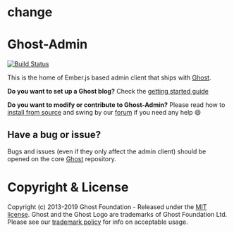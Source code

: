 # change
# Ghost-Admin

[![Build Status](https://travis-ci.org/TryGhost/Ghost-Admin.svg?branch=master)](https://travis-ci.org/TryGhost/Ghost-Admin)

This is the home of Ember.js based admin client that ships with [Ghost](https://github.com/tryghost/ghost).

**Do you want to set up a Ghost blog?** Check the [getting started guide](https://ghost.org/docs/concepts/introduction/)

**Do you want to modify or contribute to Ghost-Admin?** Please read how to [install from source](https://ghost.org/docs/install/source/) and swing by our [forum](https://forum.ghost.org) if you need any help 😄

## Have a bug or issue?

Bugs and issues (even if they only affect the admin client) should be opened on the core [Ghost](https://github.com/tryghost/ghost/issues) repository.

# Copyright & License

Copyright (c) 2013-2019 Ghost Foundation - Released under the [MIT license](LICENSE). Ghost and the Ghost Logo are trademarks of Ghost Foundation Ltd. Please see our [trademark policy](https://ghost.org/trademark/) for info on acceptable usage.

